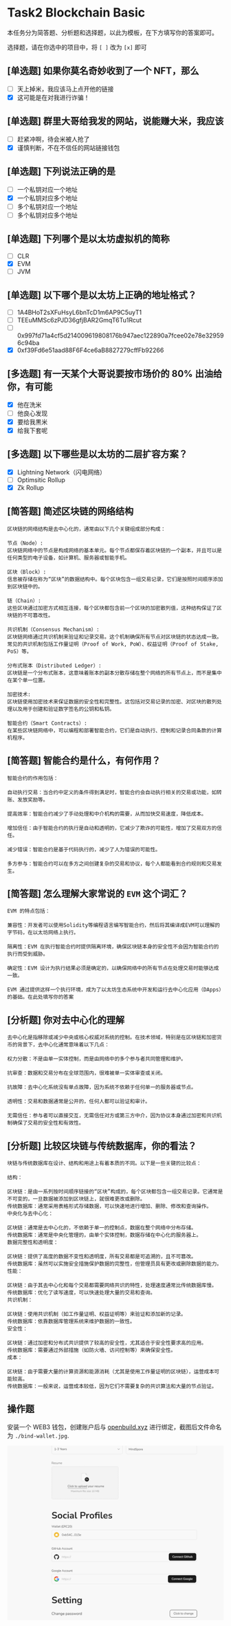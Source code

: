 # Task2 Blockchain Basic

本任务分为简答题、分析题和选择题，以此为模板，在下方填写你的答案即可。

选择题，请在你选中的项目中，将 `[ ]` 改为 `[x]` 即可

## [单选题] 如果你莫名奇妙收到了一个 NFT，那么

- [ ] 天上掉米，我应该马上点开他的链接
- [x] 这可能是在对我进行诈骗！

## [单选题] 群里大哥给我发的网站，说能赚大米，我应该

- [ ] 赶紧冲啊，待会米被人抢了
- [x] 谨慎判断，不在不信任的网站链接钱包

## [单选题] 下列说法正确的是

- [ ] 一个私钥对应一个地址
- [x] 一个私钥对应多个地址
- [ ] 多个私钥对应一个地址
- [ ] 多个私钥对应多个地址

## [单选题] 下列哪个是以太坊虚拟机的简称

- [ ] CLR
- [x] EVM
- [ ] JVM

## [单选题] 以下哪个是以太坊上正确的地址格式？

- [ ] 1A4BHoT2sXFuHsyL6bnTcD1m6AP9C5uyT1
- [ ] TEEuMMSc6zPJD36gfjBAR2GmqT6Tu1Rcut
- [ ] 0x997fd71a4cf5d214009619808176b947aec122890a7fcee02e78e329596c94ba
- [x] 0xf39Fd6e51aad88F6F4ce6aB8827279cffFb92266

## [多选题] 有一天某个大哥说要按市场价的 80% 出油给你，有可能

- [x] 他在洗米
- [ ] 他良心发现
- [x] 要给我黒米
- [x] 给我下套呢

## [多选题] 以下哪些是以太坊的二层扩容方案？

- [x] Lightning Network（闪电网络）
- [ ] Optimsitic Rollup
- [x] Zk Rollup

## [简答题] 简述区块链的网络结构

```
区块链的网络结构是去中心化的，通常由以下几个关键组成部分构成：

节点（Node）:
区块链网络中的节点是构成网络的基本单元。每个节点都保存着区块链的一个副本，并且可以是任何类型的电子设备，如计算机、服务器或智能手机。

区块（Block）:
信息被存储在称为“区块”的数据结构中。每个区块包含一组交易记录，它们是按照时间顺序添加到区块链中的。

链（Chain）:
这些区块通过加密方式相互连接，每个区块都包含前一个区块的加密散列值，这种结构保证了区块链的不可篡改性。

共识机制（Consensus Mechanism）:
区块链网络通过共识机制来验证和记录交易。这个机制确保所有节点对区块链的状态达成一致。常见的共识机制包括工作量证明（Proof of Work, PoW）、权益证明（Proof of Stake, PoS）等。

分布式账本（Distributed Ledger）:
区块链是一个分布式账本，这意味着账本的副本分散存储在整个网络的所有节点上，而不是集中在某个单一位置。

加密技术:
区块链使用加密技术来保证数据的安全性和完整性。这包括对交易记录的加密、对区块的散列处理以及用于创建和验证数字签名的公钥和私钥。

智能合约（Smart Contracts）:
在某些区块链网络中，可以编程和部署智能合约，它们是自动执行、控制和记录合同条款的计算机程序。
```

## [简答题] 智能合约是什么，有何作用？

```
智能合约的作用包括：

自动执行交易：当合约中定义的条件得到满足时，智能合约会自动执行相关的交易或功能，如转账、发放奖励等。

提高效率：智能合约减少了手动处理和中介机构的需要，从而加快交易速度，降低成本。

增加信任：由于智能合约的执行是自动和透明的，它减少了欺诈的可能性，增加了交易双方的信任。

减少错误：智能合约是基于代码执行的，减少了人为错误的可能性。

多方参与：智能合约可以在多方之间创建复杂的交易和协议，每个人都能看到合约规则和交易发生。
```

## [简答题] 怎么理解大家常说的 `EVM` 这个词汇？

```
EVM 的特点包括：

兼容性：开发者可以使用Solidity等编程语言编写智能合约，然后将其编译成EVM可以理解的字节码，在以太坊网络上执行。

隔离性：EVM 在执行智能合约时提供隔离环境，确保区块链本身的安全性不会因为智能合约的执行而受到威胁。

确定性：EVM 设计为执行结果必须是确定的，以确保网络中的所有节点在处理交易时能够达成一致。

EVM 通过提供这样一个执行环境，成为了以太坊生态系统中开发和运行去中心化应用（DApps）的基础。在此处填写你的答案
```

## [分析题] 你对去中心化的理解

```
去中心化是指移除或减少中央或核心权威对系统的控制。在技术领域，特别是在区块链和加密货币的背景下，去中心化通常意味着以下几点：

权力分散：不是由单一实体控制，而是由网络中的多个参与者共同管理和维护。

抗审查：数据和交易分布在全球范围内，很难被单一实体审查或关闭。

抗故障：去中心化系统没有单点故障，因为系统不依赖于任何单一的服务器或节点。

透明性：交易和数据通常是公开的，任何人都可以验证和审计。

无需信任：参与者可以直接交互，无需信任对方或第三方中介，因为协议本身通过加密和共识机制确保了交易的安全性和有效性。
```

## [分析题] 比较区块链与传统数据库，你的看法？

```
块链与传统数据库在设计、结构和用途上有着本质的不同。以下是一些关键的比较点：

结构：

区块链：是由一系列按时间顺序链接的“区块”构成的，每个区块都包含一组交易记录。它通常是不可变的，一旦数据被添加到区块链上，就很难更改或删除。
传统数据库：通常采用表格形式存储数据，可以快速地进行增加、删除、修改和查询操作。
中央化与去中心化：

区块链：通常是去中心化的，不依赖于单一的控制点，数据在整个网络中分布存储。
传统数据库：通常是中央化管理的，由单个实体控制，数据存储在中心化的服务器上。
数据完整性和透明度：

区块链：提供了高度的数据不变性和透明度，所有交易都是可追溯的，且不可篡改。
传统数据库：虽然可以实施安全措施保护数据的完整性，但管理员具有更改或删除数据的能力。
性能：

区块链：由于其去中心化和每个交易都需要网络共识的特性，处理速度通常比传统数据库慢。
传统数据库：优化了读写速度，可以快速处理大量的交易和查询。
共识机制：

区块链：使用共识机制（如工作量证明、权益证明等）来验证和添加新的记录。
传统数据库：依靠数据库管理系统来维护数据的一致性。
安全性：

区块链：通过加密和分布式共识提供了较高的安全性，尤其适合于安全性要求高的应用。
传统数据库：需要通过外部措施（如防火墙、访问控制等）来确保安全性。
成本：

区块链：由于需要大量的计算资源和能源消耗（尤其是使用工作量证明的区块链），运营成本可能较高。
传统数据库：一般来说，运营成本较低，因为它们不需要复杂的共识算法和大量的节点验证。
```

## 操作题

安装一个 WEB3 钱包，创建账户后与 [openbuild.xyz](https://openbuild.xyz/profile) 进行绑定，截图后文件命名为 `./bind-wallet.jpg`.

![bind-wallet.jpg](bind-wallet.jpg)
